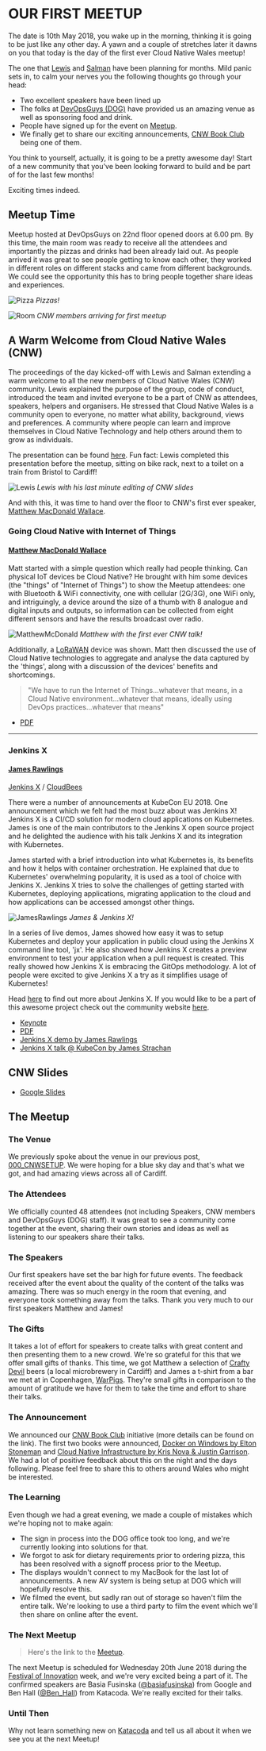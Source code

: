 # OUR FIRST MEETUP

The date is 10th May 2018, you wake up in the morning, thinking it is going to be just like any other day. A yawn and a couple of stretches later it dawns on you that today is the day of the first ever Cloud Native Wales meetup!

The one that [Lewis](https://twitter.com/denhamparry) and [Salman](https://twitter.com/soulmaniqbal) have been planning for months. Mild panic sets in, to calm your nerves you the following thoughts go through your head:

- Two excellent speakers have been lined up
- The folks at [DevOpsGuys (DOG)](https://www.devopsguys.com) have provided us an amazing venue as well as sponsoring food and drink.
- People have signed up for the event on [Meetup](https://www.meetup.com/Cloud-Native-Wales/events/lxwbppyxhbnb/).
- We finally get to share our exciting announcements, [CNW Book Club](https://blog.cloudnativewales.io/bookclub/) being one of them.

You think to yourself, actually, it is going to be a pretty awesome day! Start of a new community that you've been looking forward to build and be part of for the last few months!

Exciting times indeed.

## Meetup Time

Meetup hosted at DevOpsGuys on 22nd floor opened doors at 6.00 pm. By this time, the main room was ready to receive all the attendees and importantly the pizzas and drinks had been already laid out. As people arrived it was great to see people getting to know each other, they worked in different roles on different stacks and came from different backgrounds. We could see the opportunity this has to bring people together share ideas and experiences.

![Pizza](/content/images/2018/05/001_FIRSTMEETUP_PIZZA.jpg)
*Pizzas!*


![Room](/content/images/2018/05/001_FIRSTMEETUP_PEOPLEFILLINGIN.jpg)
*CNW members arriving for first meetup*

## A Warm Welcome from Cloud Native Wales (CNW)

The proceedings of the day kicked-off with Lewis and Salman extending a warm welcome to all the new members of Cloud Native Wales (CNW) community. Lewis explained the purpose of the group, code of conduct, introduced the team and invited everyone to be a part of CNW as attendees, speakers, helpers and organisers. He stressed that Cloud Native Wales is a community open to everyone, no matter what ability, background, views and preferences. A community where people can learn and improve themselves in Cloud Native Technology and help others around them to grow as individuals.

The presentation can be found [here](https://docs.google.com/presentation/u/1/d/1xTFHjCyecWQ5QespLGLFNvidirN7YkbL3-A49o4gIck/edit?usp=sharing). Fun fact: Lewis completed this presentation before the meetup, sitting on bike rack, next to a toilet on a train from Bristol to Cardiff!

![Lewis](/content/images/2018/05/001_FIRSTMEETUP_TRAIN.jpeg)
*Lewis with his last minute editing of CNW slides*

And with this, it was time to hand over the floor to CNW's first ever speaker, [Matthew MacDonald Wallace](https://twitter.com/mbconsultinguk).

### Going Cloud Native with Internet of Things

#### [Matthew MacDonald Wallace](https://twitter.com/mbconsultinguk)

Matt started with a simple question which really had people thinking. Can physical IoT devices be Cloud Native? He brought with him some devices (the "things" of "Internet of Things") to show the Meetup attendees: one with Bluetooth & WiFi connectivity, one with cellular (2G/3G), one WiFi only, and intriguingly, a device around the size of a thumb with 8 analogue and digital inputs and outputs, so information can be collected from eight different sensors and have the results broadcast over radio.

![MatthewMcDonald](/content/images/2018/05/001_MATTHEWMACDONALDWALLACE.jpg)
*Matthew with the first ever CNW talk!*

Additionally, a [LoRaWAN](https://www.thethingsnetwork.org/docs/lorawan/) device was shown. Matt then discussed the use of Cloud Native technologies to aggregate and analyse the data captured by the 'things', along with a discussion of the devices' benefits and shortcomings.

> "We have to run the Internet of Things...whatever that means, in a Cloud Native environment...whatever that means, ideally using DevOps practices...whatever that means"

- [PDF](https://www.dropbox.com/s/uons3fdfeq6pr4q/1.pdf?dl=0)

---

### Jenkins X

#### [James Rawlings](https://twitter.com/jdrawlings)

[Jenkins X](https://twitter.com/jenkinsxio) / [CloudBees](https://twitter.com/CloudBees)

There were a number of announcements at KubeCon EU 2018. One announcement which we felt had the most buzz about was Jenkins X! Jenkins X is a CI/CD solution for modern cloud applications on Kubernetes. James is one of the main contributors to the Jenkins X open source project and he delighted the audience with his talk Jenkins X and its integration with Kubernetes.

James started with a brief introduction into what Kubernetes is, its benefits and how it helps with container orchestration. He explained that due to Kubernetes' overwhelming popularity, it is used as a tool of choice with Jenkins X. Jenkins X tries to solve the challenges of getting started with Kubernetes, deploying applications, migrating application to the cloud and how applications can be accessed amongst other things.

![JamesRawlings](/content/images/2018/05/001_FIRSTMEETUP_JAMES.jpeg)
*James & Jenkins X!*

In a series of live demos, James showed how easy it was to setup Kubernetes and deploy your application in public cloud using the Jenkins X command line tool, 'jx'. He also showed how Jenkins X creates a preview environment to test your application when a pull request is created. This really showed how Jenkins X is embracing the GitOps methodology. A lot of people were excited to give Jenkins X a try as it simplifies usage of Kubernetes!

Head [here](https://jenkins-x.io/) to find out more about Jenkins X. If you would like to be a part of this awesome project check out the community website [here](https://jenkins-x.io/community/).

- [Keynote](https://www.dropbox.com/s/4wwumc9s8qevk8a/2.key?dl=0)
- [PDF](https://www.dropbox.com/s/2l3yudybl8dx4j7/2.pdf?dl=0)
- [Jenkins X demo by James Rawlings](https://youtu.be/ZIK0BSimOBM)
- [Jenkins X talk @ KubeCon by James Strachan](https://www.youtube.com/watch?v=uHe7R_iZSLU)

## CNW Slides

- [Google Slides](https://docs.google.com/presentation/d/1xTFHjCyecWQ5QespLGLFNvidirN7YkbL3-A49o4gIck/edit?usp=sharing)

## The Meetup

### The Venue

We previously spoke about the venue in our previous post, [000_CNWSETUP](https://blog.cloudnativewales.io/000_cnwsetup/). We were hoping for a blue sky day and that's what we got, and had amazing views across all of Cardiff.

### The Attendees

We officially counted 48 attendees (not including Speakers, CNW members and DevOpsGuys (DOG) staff).  It was great to see a community come together at the event, sharing their own stories and ideas as well as listening to our speakers share their talks.

### The Speakers

Our first speakers have set the bar high for future events.  The feedback received after the event about the quality of the content of the talks was amazing.  There was so much energy in the room that evening, and everyone took something away from the talks. Thank you very much to our first speakers Matthew and James!

### The Gifts

It takes a lot of effort for speakers to create talks with great content and then presenting them to a new crowd.  We're so grateful for this that we offer small gifts of thanks.  This time, we got Matthew a selection of [Crafty Devil](https://twitter.com/craftydevilbrew) beers (a local microbrewery in Cardiff) and James a t-shirt from a bar we met at in Copenhagen, [WarPigs](https://twitter.com/WarPigs_Brewpub).  They're small gifts in comparison to the amount of gratitude we have for them to take the time and effort to share their talks.

### The Announcement

We announced our [CNW Book Club](https://blog.cloudnativewales.io/bookclub/) initiative (more details can be found on the link).  The first two books were announced, [Docker on Windows by Elton Stoneman](https://blog.cloudnativewales.io/dockeronwindows/) and [Cloud Native Infrastructure by Kris Nova & Justin Garrison](https://blog.cloudnativewales.io/cloudnativeinfrastructure/).  We had a lot of positive feedback about this on the night and the days following.  Please feel free to share this to others around Wales who might be interested.

### The Learning

Even though we had a great evening, we made a couple of mistakes which we're hoping not to make again:

- The sign in process into the DOG office took too long, and we're currently looking into solutions for that.
- We forgot to ask for dietary requirements prior to ordering pizza, this has been resolved with a signoff process prior to the Meetup.
- The displays wouldn't connect to my MacBook for the last lot of announcements.  A new AV system is being setup at DOG which will hopefully resolve this.
- We filmed the event, but sadly ran out of storage so haven't film the entire talk.  We're looking to use a third party to film the event which we'll then share on online after the event.

### The Next Meetup

> Here's the link to the [Meetup](https://www.meetup.com/Cloud-Native-Wales/events/lxwbppyxjbsb/).

The next Meetup is scheduled for Wednesday 20th June 2018 during the [Festival of Innovation](https://twitter.com/WFoInnovation) week, and we're very excited being a part of it.  The confirmed speakers are Basia Fusinska ([@basiafusinska](https://twitter.com/basiafusinska)) from Google and Ben Hall ([@Ben_Hall](https://twitter.com/Ben_Hall)) from Katacoda.  We're really excited for their talks.

### Until Then

Why not learn something new on [Katacoda](https://katacoda.com/learn) and tell us all about it when we see you at the next Meetup!